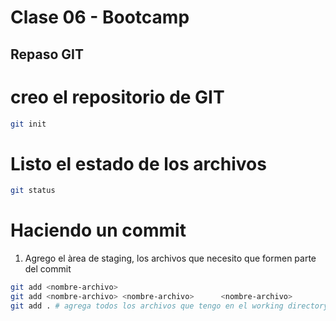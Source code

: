 # Clase 06 - Bootcamp

## Repaso GIT

# creo el repositorio de GIT

```sh
git init
```

# Listo el estado de los archivos

```sh
git status
```

# Haciendo un commit

1. Agrego el àrea de staging, los archivos que necesito que formen parte del commit

```sh
git add <nombre-archivo>
git add <nombre-archivo> <nombre-archivo>      <nombre-archivo>
git add . # agrega todos los archivos que tengo en el working directory (WD)

